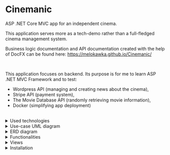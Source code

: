 # Cinemanic
ASP .NET Core MVC app for an independent cinema.

This application serves more as a tech-demo rather than a full-fledged cinema management system.

Business logic documentation and API documentation created with the help of DocFX can be found here: https://melokawka.github.io/Cinemanic/

<br/>

This application focuses on backend. Its purpose is for me to learn ASP .NET MVC Framework and to test: 
* Wordpress API (managing and creating news about the cinema), 
* Stripe API (payment system),
* The Movie Database API (randomly retrieving movie information),
* Docker (simplifying app deployment)

<br/>

<details>
  <summary>Used technologies</summary><br/>

  * ASP .NET 6.0 MVC Framework
  * MSSQL
  * Docker 
  * Stripe payment system API
  * Wordpress server
  * The Movie Database (TMDb) API
  * DocFX documentation generator
  <br/>

</details>

<details>
    <summary>Use-case UML diagram</summary>
    <img src="./docs/images/usecase-final.png" alt="ss" />
</details>

<details>
    <summary>ERD diagram</summary>
    <img src="./docs/images/ERD-final.png" alt="ss" />
</details>

<details>
  <summary>Functionalities</summary>

  <br/>
  
  * The app homepage retrieves (on the client side) and displays posts from the Wordpress server. The Wordpress server is used as a Content Management System for a more convenient way to manage news about the cinema.
  
  * The movies displayed on the homepage are randomly retrieved from the TMDB API (the amount of retrieved movies can be modified at the top of the `./Data/MovieService GetMovies()` method).
  
  * The user can submit an order for multiple tickets in one order. The selected tickets can be checked in the shopping cart page.
  
  * The shopping cart is connected to Stripe API (test mode) and allows for testing payments by credit card.
  
  * The number of tickets in the shopping cart can be checked on the navbar (it's retrieved on the client side from `/koszyk/liczba-produktow` endpoint).
  
  * The user can sign up for the newsletter by clicking Newsletter tab on the navbar after logging in.
  
  * The admin can generate and download a CSV of newsletter clients' emails.
  
    <details>
      <summary>The CSV looks like this:</summary>
      <img src="./docs/images/csv-example.png" alt="CSV Example" />
    </details>
  
  * The admin can generate and download a PDF with a report on the past year's financial results.
  
    <details>
        <summary>The PDF looks like this:</summary>
        <img src="./docs/images/pdf-example.png" alt="PDF Example" />
    </details>
  
<br/>

</details>

<details>
  <summary>Views</summary>

  <br/>
  
  * Posts at the bottom of the homepage:
  
  ![ss](./docs/images/home-admin-3.png)
  
  * Posts on the Wordpress page:
  
  ![ss](./docs/images/posts-wordpress.png)
  
  * Creating posts on the Wordpress server:
  
  ![ss](./docs/images/posts-wordpress-add.png)
  
  * Movie information displayed on the homepage:
  
  ![ss](./docs/images/home-admin-movie-info.png)
  
  * Screening creation for an admin:
  
  ![ss](./docs/images/screenings-admin-create.png)
  
  * Shopping cart view:
  
  ![ss](./docs/images/shopping-cart-user.png)
  
  * Stripe payment by card:
  
  ![ss](./docs/images/shopping-cart-user-stripe.png)
  
  * Payment confirmation view:
  
  ![ss](./docs/images/shopping-cart-user-payment-confirmation.png)
  
  * Stripe dashboard:
  
  ![ss](./docs/images/shopping-cart-user-stripe-dashboard.png)
  
  * Shopping cart icon:
  
  ![ss](./docs/images/navbar-user-cart-items.png)
  
</details>


<details>
  <summary>Installation</summary>

  <br/>

  1. You require Docker Desktop app in Linux Containers mode.
  
  2. Make sure your client has free 1433 (database) and 8080 (Wordpress) ports.
  
  3. Run the `create-db.bat` script from `./docker scripts`. It will create a container for MSSQL database for this app.
  
  4. Run `wordpress.bat`. It creates containers for the Wordpress server and the MySQL database for it too.
  
  5. After waiting for around 30 seconds, visit `localhost:8080` in order to install Wordpress. The installation is trivial.
  
  6. Run `wordpress-after-install.bat` and then `wordpress-after-install2.bat`.
  
  7. Go to `localhost:8080/wp-admin` -> `Settings` -> `Permalinks`. Make sure `%postname%` tag is selected (otherwise wp-json endpoint won't work).
  
  8. Install `WordPress REST API Authentication` by miniOrange from the `Plugins` tab.
  
  9. Select `Configure` under the newly installed plugin in the `Plugins` tab. Activate JWT token authorization and save the generated token.
  
  10. Insert the token for Wordpress API in `./cinemanic/appsettings.secrets.json` of the project. This is required for accessing the Wordpress API for retrieving posts and uploading media.
  
  11. Ensure the containers are running, then you can go ahead and run the project in Visual Studio (use the default `cinemanic` launch option, as the Docker launch option may not work).
  
</details>

